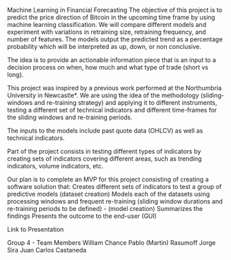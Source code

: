 Machine Learning in Financial Forecasting
The objective of this project is to predict the price direction of Bitcoin in the upcoming time frame by using machine learning classification. We will compare different models and experiment with variations in retraining size, retraining frequency, and number of features. The models output the predicted trend as a percentage probability which will be interpreted as up, down, or non conclusive.

The idea is to provide an actionable information piece that is an input to a decision process on when, how much and what type of trade (short vs long).

This project was inspired by a previous work performed at the Northumbria University in Newcastle*. We are using the idea of the methodology (sliding-windows and re-training strategy) and applying it to different instruments, testing a different set of technical indicators and different time-frames for the sliding windows and re-training periods.

The inputs to the models include past quote data (OHLCV) as well as technical indicators.

Part of the project consists in testing different types of indicators by creating sets of indicators covering different areas, such as trending indicators, volume indicators, etc.

Our plan is to complete an MVP for this project consisting of creating a software solution that: Creates different sets of indicators to test a group of predictive models (dataset creation) Models each of the datasets using processing windows and frequent re-training (sliding window durations and re-training periods to be defined) - (model creation) Summarizes the findings Presents the outcome to the end-user (GUI)

Link to Presentation

Group 4 - Team Members
William Chance
Pablo (Martin) Rasumoff
Jorge Sira
Juan Carlos Castaneda
